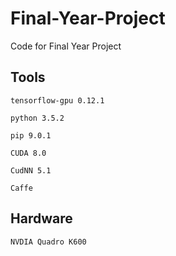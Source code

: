 # Final-Year-Project
Code for Final Year Project

## Tools

```
tensorflow-gpu 0.12.1
```

```
python 3.5.2
```

```
pip 9.0.1
```

```
CUDA 8.0
```

```
CudNN 5.1
```

```
Caffe
```

## Hardware

```
NVDIA Quadro K600
```

